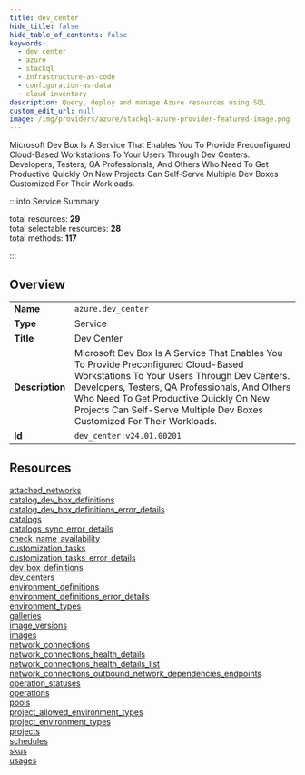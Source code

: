 ```yaml
---
title: dev_center
hide_title: false
hide_table_of_contents: false
keywords:
  - dev_center
  - azure
  - stackql
  - infrastructure-as-code
  - configuration-as-data
  - cloud inventory
description: Query, deploy and manage Azure resources using SQL
custom_edit_url: null
image: /img/providers/azure/stackql-azure-provider-featured-image.png
---
```

Microsoft Dev Box Is A Service That Enables You To Provide Preconfigured Cloud-Based Workstations To Your Users Through Dev Centers. Developers, Testers, QA Professionals, And Others Who Need To Get Productive Quickly On New Projects Can Self-Serve Multiple Dev Boxes Customized For Their Workloads.  
    
:::info Service Summary

<div class="row">
<div class="providerDocColumn">
<span>total resources:&nbsp;<b>29</b></span><br />
<span>total selectable resources:&nbsp;<b>28</b></span><br />
<span>total methods:&nbsp;<b>117</b></span><br />
</div>
</div>

:::

## Overview
<table><tbody>
<tr><td><b>Name</b></td><td><code>azure.dev_center</code></td></tr>
<tr><td><b>Type</b></td><td>Service</td></tr>
<tr><td><b>Title</b></td><td>Dev Center</td></tr>
<tr><td><b>Description</b></td><td>Microsoft Dev Box Is A Service That Enables You To Provide Preconfigured Cloud-Based Workstations To Your Users Through Dev Centers. Developers, Testers, QA Professionals, And Others Who Need To Get Productive Quickly On New Projects Can Self-Serve Multiple Dev Boxes Customized For Their Workloads.</td></tr>
<tr><td><b>Id</b></td><td><code>dev_center:v24.01.00201</code></td></tr>
</tbody></table>

## Resources
<div class="row">
<div class="providerDocColumn">
<a href="/providers/azure/dev_center/attached_networks/">attached_networks</a><br />
<a href="/providers/azure/dev_center/catalog_dev_box_definitions/">catalog_dev_box_definitions</a><br />
<a href="/providers/azure/dev_center/catalog_dev_box_definitions_error_details/">catalog_dev_box_definitions_error_details</a><br />
<a href="/providers/azure/dev_center/catalogs/">catalogs</a><br />
<a href="/providers/azure/dev_center/catalogs_sync_error_details/">catalogs_sync_error_details</a><br />
<a href="/providers/azure/dev_center/check_name_availability/">check_name_availability</a><br />
<a href="/providers/azure/dev_center/customization_tasks/">customization_tasks</a><br />
<a href="/providers/azure/dev_center/customization_tasks_error_details/">customization_tasks_error_details</a><br />
<a href="/providers/azure/dev_center/dev_box_definitions/">dev_box_definitions</a><br />
<a href="/providers/azure/dev_center/dev_centers/">dev_centers</a><br />
<a href="/providers/azure/dev_center/environment_definitions/">environment_definitions</a><br />
<a href="/providers/azure/dev_center/environment_definitions_error_details/">environment_definitions_error_details</a><br />
<a href="/providers/azure/dev_center/environment_types/">environment_types</a><br />
<a href="/providers/azure/dev_center/galleries/">galleries</a><br />
<a href="/providers/azure/dev_center/image_versions/">image_versions</a><br />
</div>
<div class="providerDocColumn">
<a href="/providers/azure/dev_center/images/">images</a><br />
<a href="/providers/azure/dev_center/network_connections/">network_connections</a><br />
<a href="/providers/azure/dev_center/network_connections_health_details/">network_connections_health_details</a><br />
<a href="/providers/azure/dev_center/network_connections_health_details_list/">network_connections_health_details_list</a><br />
<a href="/providers/azure/dev_center/network_connections_outbound_network_dependencies_endpoints/">network_connections_outbound_network_dependencies_endpoints</a><br />
<a href="/providers/azure/dev_center/operation_statuses/">operation_statuses</a><br />
<a href="/providers/azure/dev_center/operations/">operations</a><br />
<a href="/providers/azure/dev_center/pools/">pools</a><br />
<a href="/providers/azure/dev_center/project_allowed_environment_types/">project_allowed_environment_types</a><br />
<a href="/providers/azure/dev_center/project_environment_types/">project_environment_types</a><br />
<a href="/providers/azure/dev_center/projects/">projects</a><br />
<a href="/providers/azure/dev_center/schedules/">schedules</a><br />
<a href="/providers/azure/dev_center/skus/">skus</a><br />
<a href="/providers/azure/dev_center/usages/">usages</a><br />
</div>
</div>
